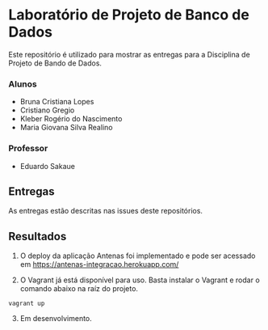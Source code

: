 # Laboratório de Projeto de Banco de Dados

Este repositório é utilizado para mostrar as entregas para a Disciplina de Projeto de Bando de Dados. 

### Alunos
- Bruna Cristiana Lopes
- Cristiano Gregio
- Kleber Rogério do Nascimento
- Maria Giovana Silva Realino

### Professor
- Eduardo Sakaue


## Entregas

As entregas estão descritas nas issues deste repositórios.

## Resultados

1. O deploy da aplicação Antenas foi implementado e pode ser acessado em https://antenas-integracao.herokuapp.com/

2. O Vagrant já está disponível para uso. Basta instalar o Vagrant e rodar o comando abaixo na raíz do projeto.
```
vagrant up 
```


3. Em desenvolvimento.
